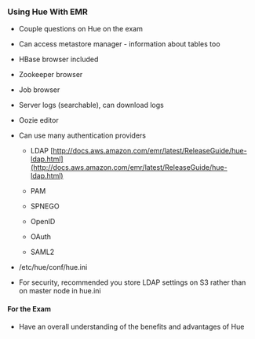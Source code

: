 ### Using Hue With EMR

* Couple questions on Hue on the exam

* Can access metastore manager - information about tables too

* HBase browser included

* Zookeeper browser

* Job browser

* Server logs (searchable), can download logs

* Oozie editor

* Can use many authentication providers

    * LDAP [http://docs.aws.amazon.com/emr/latest/ReleaseGuide/hue-ldap.html](http://docs.aws.amazon.com/emr/latest/ReleaseGuide/hue-ldap.html)

    * PAM

    * SPNEGO

    * OpenID

    * OAuth

    * SAML2

* /etc/hue/conf/hue.ini

* For security, recommended you store LDAP settings on S3 rather than on master node in hue.ini

#### For the Exam

* Have an overall understanding of the benefits and advantages of Hue
